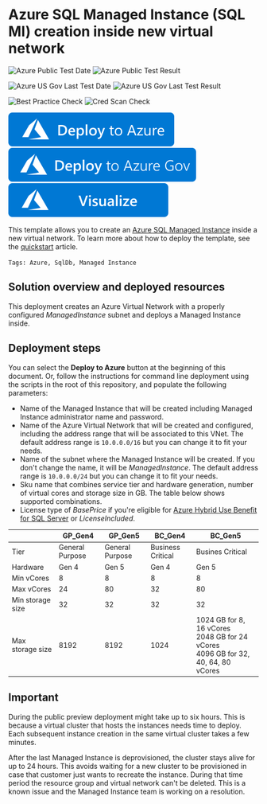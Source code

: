 # Azure SQL Managed Instance (SQL MI) creation inside new virtual network

![Azure Public Test Date](https://azurequickstartsservice.blob.core.windows.net/badges/quickstarts/microsoft.sql/sqlmi-new-vnet/PublicLastTestDate.svg)
![Azure Public Test Result](https://azurequickstartsservice.blob.core.windows.net/badges/quickstarts/microsoft.sql/sqlmi-new-vnet/PublicDeployment.svg)

![Azure US Gov Last Test Date](https://azurequickstartsservice.blob.core.windows.net/badges/quickstarts/microsoft.sql/sqlmi-new-vnet/FairfaxLastTestDate.svg)
![Azure US Gov Last Test Result](https://azurequickstartsservice.blob.core.windows.net/badges/quickstarts/microsoft.sql/sqlmi-new-vnet/FairfaxDeployment.svg)

![Best Practice Check](https://azurequickstartsservice.blob.core.windows.net/badges/quickstarts/microsoft.sql/sqlmi-new-vnet/BestPracticeResult.svg)
![Cred Scan Check](https://azurequickstartsservice.blob.core.windows.net/badges/quickstarts/microsoft.sql/sqlmi-new-vnet/CredScanResult.svg)

[![Deploy To Azure](https://raw.githubusercontent.com/Azure/azure-quickstart-templates/master/1-CONTRIBUTION-GUIDE/images/deploytoazure.svg?sanitize=true)](https://portal.azure.com/#create/Microsoft.Template/uri/https%3A%2F%2Fraw.githubusercontent.com%2FAzure%2Fazure-quickstart-templates%2Fmaster%2Fquickstarts%2Fmicrosoft.sql%2Fsqlmi-new-vnet%2Fazuredeploy.json)
[![Deploy To Azure US Gov](https://raw.githubusercontent.com/Azure/azure-quickstart-templates/master/1-CONTRIBUTION-GUIDE/images/deploytoazuregov.svg?sanitize=true)](https://portal.azure.us/#create/Microsoft.Template/uri/https%3A%2F%2Fraw.githubusercontent.com%2FAzure%2Fazure-quickstart-templates%2Fmaster%2Fquickstarts%2Fmicrosoft.sql%2Fsqlmi-new-vnet%2Fazuredeploy.json)
[![Visualize](https://raw.githubusercontent.com/Azure/azure-quickstart-templates/master/1-CONTRIBUTION-GUIDE/images/visualizebutton.svg?sanitize=true)](http://armviz.io/#/?load=https%3A%2F%2Fraw.githubusercontent.com%2FAzure%2Fazure-quickstart-templates%2Fmaster%2Fquickstarts%2Fmicrosoft.sql%2Fsqlmi-new-vnet%2Fazuredeploy.json)

This template allows you to create an [Azure SQL Managed Instance](https://docs.microsoft.com/azure/azure-sql/managed-instance/sql-managed-instance-paas-overview) inside a new virtual network. To learn more about how to deploy the template, see the [quickstart](https://docs.microsoft.com/azure/azure-sql/managed-instance/create-template-quickstart) article.

`Tags: Azure, SqlDb, Managed Instance`

## Solution overview and deployed resources

This deployment creates an Azure Virtual Network with a properly configured _ManagedInstance_ subnet and deploys a Managed Instance inside.

## Deployment steps

You can select the **Deploy to Azure** button at the beginning of this document. Or, follow the instructions for command line deployment using the scripts in the root of this repository, and populate the following parameters:

- Name of the Managed Instance that will be created including Managed Instance administrator name and password.
- Name of the Azure Virtual Network that will be created and configured, including the address range that will be associated to this VNet. The default address range is `10.0.0.0/16` but you can change it to fit your needs.
- Name of the subnet where the Managed Instance will be created. If you don't change the name, it will be _ManagedInstance_. The default address range is `10.0.0.0/24` but you can change it to fit your needs.
- Sku name that combines service tier and hardware generation, number of virtual cores and storage size in GB. The table below shows supported combinations.
- License type of _BasePrice_ if you're eligible for [Azure Hybrid Use Benefit for SQL Server](https://azure.microsoft.com/pricing/hybrid-benefit/) or _LicenseIncluded_.

||GP_Gen4|GP_Gen5|BC_Gen4|BC_Gen5|
|----|------|-----|------|-----|
|Tier|General Purpose|General Purpose|Business Critical|Busines Critical|
|Hardware|Gen 4|Gen 5|Gen 4|Gen 5|
|Min vCores|8|8|8|8|
|Max vCores|24|80|32|80|
|Min storage size|32|32|32|32|
|Max storage size|8192|8192|1024|1024 GB for 8, 16 vCores<br/>2048 GB for 24 vCores<br/>4096 GB for 32, 40, 64, 80 vCores|

## Important

During the public preview deployment might take up to six hours. This is because a virtual cluster that hosts the instances needs time to deploy. Each subsequent instance creation in the same virtual cluster takes a few minutes.

After the last Managed Instance is deprovisioned, the cluster stays alive for up to 24 hours. This avoids waiting for a new cluster to be provisioned in case that customer just wants to recreate the instance. During that time period the resource group and virtual network can't be deleted. This is a known issue and the Managed Instance team is working on a resolution.

